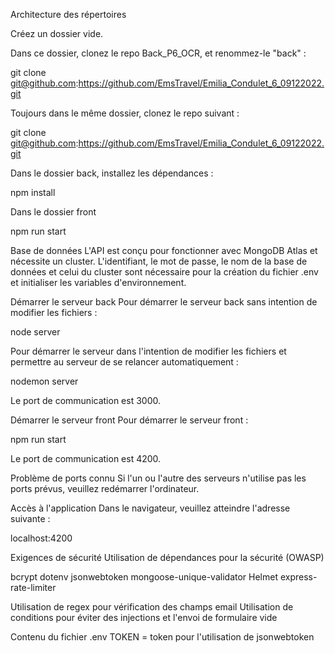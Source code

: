 Architecture des répertoires

Créez un dossier vide.

Dans ce dossier, clonez le repo Back_P6_OCR, et renommez-le "back" :

git clone git@github.com:https://github.com/EmsTravel/Emilia_Condulet_6_09122022.git

Toujours dans le même dossier, clonez le repo suivant :

git clone git@github.com:https://github.com/EmsTravel/Emilia_Condulet_6_09122022.git

Dans le dossier back, installez les dépendances :

npm install

Dans le dossier front

npm run start




Base de données
L'API est conçu pour fonctionner avec MongoDB Atlas et nécessite un cluster. L'identifiant, le mot de passe, le nom de la base de données et celui du cluster sont nécessaire pour la création du fichier .env et initialiser les variables d'environnement.




Démarrer le serveur back
Pour démarrer le serveur back sans intention de modifier les fichiers :

node server

Pour démarrer le serveur dans l'intention de modifier les fichiers et permettre au serveur de se relancer automatiquement :

nodemon server

Le port de communication est 3000.




Démarrer le serveur front
Pour démarrer le serveur front :

npm run start

Le port de communication est 4200.




Problème de ports connu
Si l'un ou l'autre des serveurs n'utilise pas les ports prévus, veuillez redémarrer l'ordinateur.




Accès à l'application
Dans le navigateur, veuillez atteindre l'adresse suivante :

localhost:4200




Exigences de sécurité
Utilisation de dépendances pour la sécurité (OWASP)

bcrypt
dotenv
jsonwebtoken
mongoose-unique-validator
Helmet
express-rate-limiter

Utilisation de regex pour vérification des champs email Utilisation de conditions pour éviter des injections et l'envoi de formulaire vide



Contenu du fichier .env
TOKEN = token pour l'utilisation de jsonwebtoken






